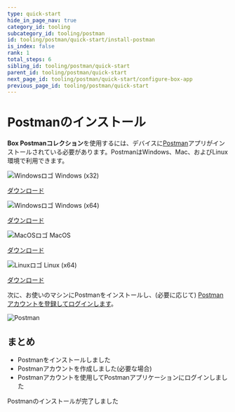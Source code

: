 ```yaml
---
type: quick-start
hide_in_page_nav: true
category_id: tooling
subcategory_id: tooling/postman
id: tooling/postman/quick-start/install-postman
is_index: false
rank: 1
total_steps: 6
sibling_id: tooling/postman/quick-start
parent_id: tooling/postman/quick-start
next_page_id: tooling/postman/quick-start/configure-box-app
previous_page_id: tooling/postman/quick-start
---
```

<!-- alex disable postman-postwoman -->

# Postmanのインストール

**Box Postmanコレクション**を使用するには、デバイスに[Postman][postman]アプリがインストールされている必要があります。PostmanはWindows、Mac、およびLinux環境で利用できます。

<Grid columns="4">

<Download>

![Windowsロゴ](./windows.png) Windows (x32)

<Trigger option="postman.downloaded" value="win32">

[ダウンロード](https://dl.pstmn.io/download/latest/win32)

</Trigger>

</Download>

<Download>

![Windowsロゴ](./windows.png) Windows (x64)

<Trigger option="postman.downloaded" value="win64">

[ダウンロード](https://dl.pstmn.io/download/latest/win64)

</Trigger>

</Download>

<Download>

![MacOSロゴ](./macos.png) MacOS

<Trigger option="postman.downloaded" value="osx">

[ダウンロード](https://dl.pstmn.io/download/latest/osx)

</Trigger>

</Download>

<Download>

![Linuxロゴ](./linux.png) Linux (x64)

<Trigger option="postman.downloaded" value="linux64">

[ダウンロード](https://dl.pstmn.io/download/latest/linux64)

</Trigger>

</Download>

</Grid>

次に、お使いのマシンにPostmanをインストールし、(必要に応じて) [Postmanアカウントを登録してログインします][register]。

<ImageFrame border center>

![Postman](./postman-example.png)

</ImageFrame>

## まとめ

* Postmanをインストールしました
* Postmanアカウントを作成しました(必要な場合) 
* Postmanアカウントを使用してPostmanアプリケーションにログインしました

<Observe option="postman.downloaded" value="win32,win64,osx,linux64">
<Next>

Postmanのインストールが完了しました

</Next>

</Observe>

[register]: https://identity.getpostman.com/signup

[postman]: https://getpostman.com
